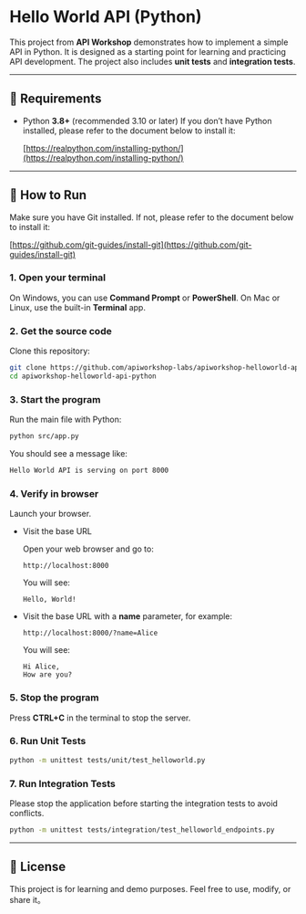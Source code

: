 # Hello World API (Python)

This project from **API Workshop** demonstrates how to implement a simple API in Python. It is designed as a starting point for learning and practicing API development. The project also includes **unit tests** and **integration tests**.

---

## 🔧 Requirements

- Python **3.8+** (recommended 3.10 or later)
  If you don’t have Python installed, please refer to the document below to install it:

  [https://realpython.com/installing-python/](https://realpython.com/installing-python/)

---

## 🚀 How to Run

Make sure you have Git installed. If not, please refer to the document below to install it:

[https://github.com/git-guides/install-git](https://github.com/git-guides/install-git)

### 1. Open your terminal

On Windows, you can use **Command Prompt** or **PowerShell**.
On Mac or Linux, use the built-in **Terminal** app.

### 2. Get the source code

Clone this repository:
```bash
git clone https://github.com/apiworkshop-labs/apiworkshop-helloworld-api-python.git
cd apiworkshop-helloworld-api-python
```

### 3. Start the program

Run the main file with Python:
```bash
python src/app.py
```

You should see a message like:
```bash
Hello World API is serving on port 8000
```

### 4. Verify in browser

Launch your browser.

- Visit the base URL

  Open your web browser and go to:
  ```
  http://localhost:8000
  ```
  You will see:
  ```
  Hello, World!
  ```

- Visit the base URL with a **name** parameter, for example:
  ```
  http://localhost:8000/?name=Alice
  ```
  You will see:
  ```
  Hi Alice,
  How are you?
  ```

### 5. Stop the program

Press **CTRL+C** in the terminal to stop the server.

### 6. Run Unit Tests

```bash
python -m unittest tests/unit/test_helloworld.py
```

### 7. Run Integration Tests

Please stop the application before starting the integration tests to avoid conflicts.

```bash
python -m unittest tests/integration/test_helloworld_endpoints.py
```

---

## 📄 License

This project is for learning and demo purposes. Feel free to use, modify, or share it。
